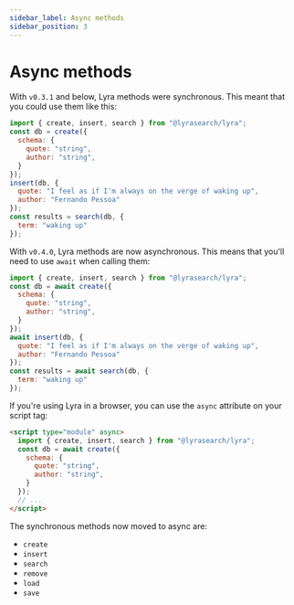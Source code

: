 ```yaml
---
sidebar_label: Async methods
sidebar_position: 3
---
```


# Async methods

With `v0.3.1` and below, Lyra methods were synchronous. This meant that you could use them like this:

```js
import { create, insert, search } from "@lyrasearch/lyra";
const db = create({
  schema: {
    quote: "string",
    author: "string",
  }
});
insert(db, {
  quote: "I feel as if I'm always on the verge of waking up",
  author: "Fernando Pessoa"
});
const results = search(db, {
  term: "waking up"
});
```

With `v0.4.0`, Lyra methods are now asynchronous. This means that you'll need to use `await` when calling them:

```js
import { create, insert, search } from "@lyrasearch/lyra";
const db = await create({
  schema: {
    quote: "string",
    author: "string",
  }
});
await insert(db, {
  quote: "I feel as if I'm always on the verge of waking up",
  author: "Fernando Pessoa"
});
const results = await search(db, {
  term: "waking up"
});
```

If you're using Lyra in a browser, you can use the `async` attribute on your script tag:

```html
<script type="module" async>
  import { create, insert, search } from "@lyrasearch/lyra";
  const db = await create({
    schema: {
      quote: "string",
      author: "string",
    }
  });
  // ...
</script>
```

The synchronous methods now moved to async are:

- `create`
- `insert`
- `search`
- `remove`
- `load`
- `save`